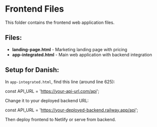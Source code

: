 # Frontend Files

This folder contains the frontend web application files.

## Files:
- **landing-page.html** - Marketing landing page with pricing
- **app-integrated.html** - Main web application with backend integration

## Setup for Danish:

In `app-integrated.html`, find this line (around line 625):

const API_URL = 'https://your-api-url.com/api';

Change it to your deployed backend URL:

const API_URL = 'https://your-deployed-backend.railway.app/api';

Then deploy frontend to Netlify or serve from backend.
